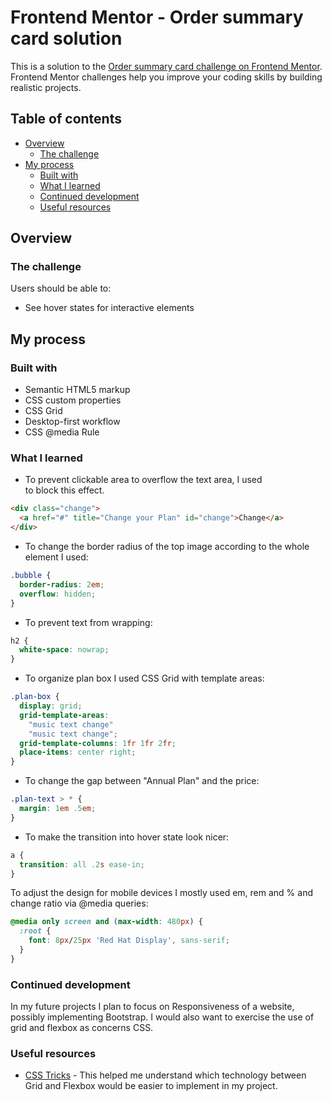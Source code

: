 # Frontend Mentor - Order summary card solution

This is a solution to the [Order summary card challenge on Frontend Mentor](https://www.frontendmentor.io/challenges/order-summary-component-QlPmajDUj). Frontend Mentor challenges help you improve your coding skills by building realistic projects. 

## Table of contents

- [Overview](#overview)
  - [The challenge](#the-challenge)
- [My process](#my-process)
  - [Built with](#built-with)
  - [What I learned](#what-i-learned)
  - [Continued development](#continued-development)
  - [Useful resources](#useful-resources)

## Overview

### The challenge

Users should be able to:

- See hover states for interactive elements

## My process

### Built with

- Semantic HTML5 markup
- CSS custom properties
- CSS Grid
- Desktop-first workflow
- CSS @media Rule


### What I learned

- To prevent clickable area to overflow the text area, I used <div> to block this effect.

```html
<div class="change">
  <a href="#" title="Change your Plan" id="change">Change</a>
</div>
```

- To change the border radius of the top image according to the whole element I used:

```css
.bubble {
  border-radius: 2em;
  overflow: hidden;
}
```

- To prevent text from wrapping:

```css
h2 {
  white-space: nowrap;
}
```

- To organize plan box I used CSS Grid with template areas:

```css
.plan-box {
  display: grid;
  grid-template-areas:
    "music text change"
    "music text change";
  grid-template-columns: 1fr 1fr 2fr;
  place-items: center right;
}
```

- To change the gap between "Annual Plan" and the price:

```css
.plan-text > * {
  margin: 1em .5em;
}
```

- To make the transition into hover state look nicer:

```css
a {
  transition: all .2s ease-in;
}
```

To adjust the design for mobile devices I mostly used em, rem and % and change ratio via @media queries:

```css
@media only screen and (max-width: 480px) {
  :root {
    font: 8px/25px 'Red Hat Display', sans-serif;
  }
}
```

### Continued development

In my future projects I plan to focus on Responsiveness of a website, possibly implementing Bootstrap. I would also want to exercise the use of grid and flexbox as concerns CSS.

### Useful resources

- [CSS Tricks](https://css-tricks.com) - This helped me understand which technology between Grid and Flexbox would be easier to implement in my project.
